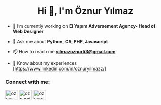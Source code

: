 <h1 align="center">Hi 👋, I'm Öznur Yılmaz</h1>
<h3 align="center"> </h3>

- 🔭 I’m currently working on **El Yapım Adversement Agency- Head of Web Designer**

- 💬 Ask me about **Python, C#, PHP, Javascript**

- 📫 How to reach me **yilmazoznur53@gmail.com**

- 📄 Know about my experiences [https://www.linkedin.com/in/oznuryilmazz/]

<h3 align="left">Connect with me:</h3>
<p align="left">
<a href="https://linkedin.com/in/öznur-yılmaz-676b4a176" target="blank"><img align="center" src="https://cdn.jsdelivr.net/npm/simple-icons@3.0.1/icons/linkedin.svg" alt="öznur-yılmaz-676b4a176" height="30" width="40" /></a>
<a href="https://www.behance.net/oznuryilmaz" target="blank"><img align="center" src="https://cdn.jsdelivr.net/npm/simple-icons@3.0.1/icons/behance.svg" alt="oznuryilmaz" height="30" width="40" /></a>
<a href="https://discord.gg/oznuryilmaz#2791" target="blank"><img align="center" src="https://cdn.jsdelivr.net/npm/simple-icons@3.0.1/icons/discord.svg" alt="oznuryilmaz#2791" height="30" width="40" /></a>
</p>
